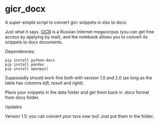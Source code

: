 # gicr_docx
A super-simple script to convert gicr snippets in xlsx to docx.

Just what it says. [GICR](http://www.webcorpora.ru/) is a Russian Internet megacorpus (you can get free access by applying by mail), and the notebook allows you to convert its snippets to docx documents.

Dependencies:

    pip install python-docx
    pip install pandas
    pip install openpyxl
    
Supposedly should work fine both with version 1.0 and 2.0 (as long as the table has columns *left*, *result* and *right*). 

Place your snippets in the data folder and get them back in .docx format from docs folder.

Updates

Version 1.5: you can convert your tsvs now too! Just put them in the folder.
